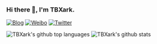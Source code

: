 ### Hi there 👋, I'm TBXark.

[![Blog](https://img.shields.io/badge/Blog-444.svg)](https://www.tbxark.com)
[![Weibo](https://img.shields.io/badge/Weibo-ff2000.svg)](https://weibo.com/tbxark)
[![Twitter](https://img.shields.io/badge/Twitter-1190df.svg)](https://twitter.com/tbxark)

![TBXark's github top languages](https://tbxark-github-stats.vercel.app/api/top-langs/?username=tbxark&theme=dark&hide=html,css&exclude_repo=bg)
![TBXark's github stats](https://tbxark-github-stats.vercel.app/api?username=tbxark&show_icons=true&theme=dark&count_private=true&line_height=40)
